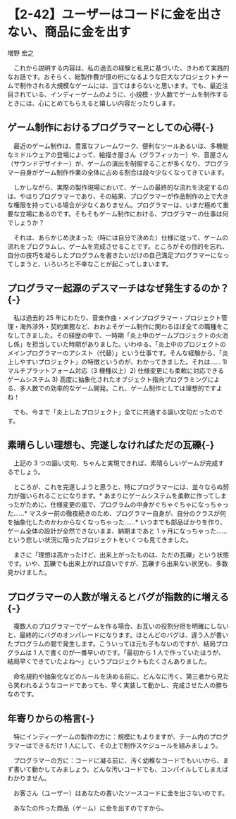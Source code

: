 # 【2-42】ユーザーはコードに金を出さない、商品に金を出す

<div class="author">増野 宏之</div>

　これから説明する内容は、私の過去の経験と私見に基づいた、きわめて実践的なお話です。おそらく、総製作費が億の桁になるような巨大なプロジェクトチームで制作される大規模なゲームには、当てはまらないと思います。でも、最近注目されている、インディーゲームのように、小規模・少人数でゲームを制作するときには、心にとめてもらえると嬉しい内容だったりします。

## ゲーム制作におけるプログラマーとしての心得{-}

　最近のゲーム制作は、豊富なフレームワーク、便利なツールあるいは、多機能なミドルウェアの登場によって、絵描き屋さん（グラフィッカー）や、音屋さん（サウンドデザイナー）が、ゲームの演出を制御することが多くなり、プログラマー自身がゲーム制作作業の全体に占める割合は段々少なくなってきています。

　しかしながら、実際の製作現場において、ゲームの最終的な流れを決定するのは、やはりプログラマーであり、その結果、プログラマーが作品制作の上で大きな権限を持っている場合が少なくありません。プログラマーは、いまだ極めて重要な立場にあるのです。そもそもゲーム制作における、プログラマーの仕事は何でしょうか？

　それは、あらかじめ決まった（時には自分で決めた）仕様に従って、ゲームの流れをプログラムし、ゲームを完成させることです。ところがその目的を忘れ、自分の技巧を凝らしたプログラムを書きたいだけの自己満足プログラマーになってしまうと、いろいろと不幸なことが起こってしまいます。

## プログラマー起源のデスマーチはなぜ発生するのか？{-}

　私は過去約 25 年にわたり、音楽作曲・メインプログラマー・プロジェクト管理・海外渉外・契約業務など、おおよそゲーム制作に関わるほぼ全ての職種をこなしてきました。その経歴の中で、一時期「炎上中のゲームプロジェクトの火消し係」を担当していた時期がありました。いわゆる、「炎上中のプロジェクトのメインプログラマーのアシスト（代替）」という仕事です。そんな経験から、「炎上しやすいプロジェクト」の特徴というのが、わかってきました。それは…… 1) マルチプラットフォーム対応（3 機種以上）2) 仕様変更にも柔軟に対応できるゲームシステム 3) 高度に抽象化されたオブジェクト指向プログラミングによる、多人数での効率的なゲーム開発。これ、ゲーム制作としては理想的ですよね！

　でも、今まで「炎上したプロジェクト」全てに共通する謳い文句だったのです。

## 素晴らしい理想も、完遂しなければただの瓦礫{-}

　上記の 3 つの謳い文句、ちゃんと実現できれば、素晴らしいゲームが完成するでしょう。

　ところが、これを完遂しようと思うと、特にプログラマーには、並々ならぬ努力が強いられることになります。* あまりにゲームシステムを柔軟に作ってしまったがために、仕様変更の嵐で、プログラムの中身がぐちゃぐちゃになっちゃった……* マスター前の徹夜続きのため、プログラマー自身が、自分のクラスが何を抽象化したのかわからなくなっちゃった……* いつまでも部品ばかりを作り、ゲーム全体の設計が全然できないまま、納期まであと 1 ヶ月になっちゃった……という悲しい状況に陥ったプロジェクトをいくつも見てきました。

　まさに「理想は高かったけど、出来上がったものは、ただの瓦礫」という状態です。いや、瓦礫でも出来上がれば良いですが、瓦礫すら出来ない状況も、多数見かけました。

## プログラマーの人数が増えるとバグが指数的に増える{-}

　複数人のプログラマーでゲームを作る場合、お互いの役割分担を明確にしないと、最終的にバグのオンパレードになります。ほとんどのバグは、違う人が書いたプログラムの間で発生します。こういっては元も子もないのですが、結局プログラムは 1 人で書くのが一番早いのです。「最初から 1 人で作っていたほうが、結局早くできていたよね～」というプロジェクトもたくさんありました。

　命名規約や抽象化などのルールを決める前に、どんなに汚く、第三者から見たら笑われるようなコードであっても、早く実装して動かし、完成させた人の勝ちなのです。

## 年寄りからの格言{-}

　特にインディーゲームの製作の方に：規模にもよりますが、チーム内のプログラマーはできるだけ 1 人にして、その上で制作スケジュールを組みましょう。

　プログラマーの方に：コードに凝る前に、汚く幼稚なコードでもいいから、まず書いて動かしてみましょう。どんな汚いコードでも、コンパイルしてしまえばわかりません。

　お客さん（ユーザー）はあなたの書いたソースコードに金を出さないのです。

　あなたの作った商品（ゲーム）に金を出すのですから。
